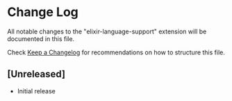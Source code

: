 # Change Log
All notable changes to the "elixir-language-support" extension will be documented in this file.

Check [Keep a Changelog](http://keepachangelog.com/) for recommendations on how to structure this file.

## [Unreleased]
- Initial release